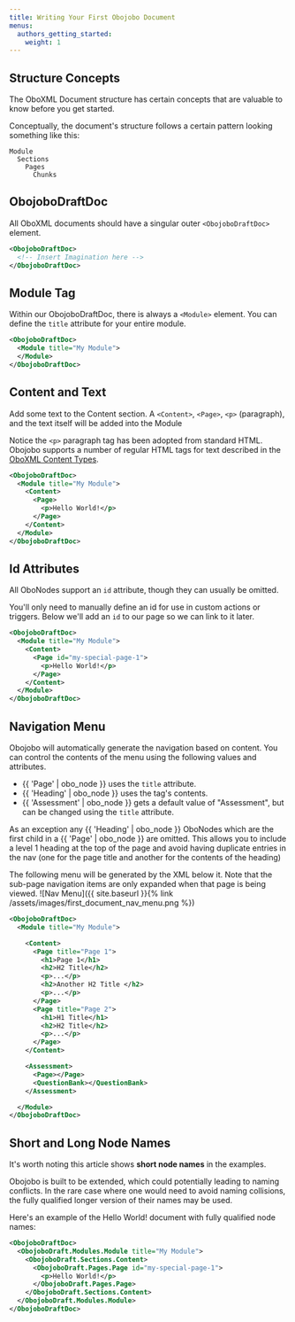 ```yaml
---
title: Writing Your First Obojobo Document
menus:
  authors_getting_started:
    weight: 1
---
```


## Structure Concepts

The OboXML Document structure has certain concepts that are valuable to know before you get started.

Conceptually, the document's structure follows a certain pattern looking something like this:

```
Module
  Sections
    Pages
      Chunks
```

## ObojoboDraftDoc

All OboXML documents should have a singular outer `<ObojoboDraftDoc>` element.

```xml
<ObojoboDraftDoc>
  <!-- Insert Imagination here -->
</ObojoboDraftDoc>
```

## Module Tag

Within our ObojoboDraftDoc, there is always a `<Module>` element. You can define the `title` attribute for your entire module.

```xml
<ObojoboDraftDoc>
  <Module title="My Module">
  </Module>
</ObojoboDraftDoc>
```

## Content and Text

Add some text to the Content section. A `<Content>`, `<Page>`, `<p>` (paragraph), and the text itself will be added into the Module

Notice the `<p>` paragraph tag has been adopted from standard HTML. Obojobo supports a number of regular HTML tags for text described in the [OboXML Content Types](content_types.html).

```xml
<ObojoboDraftDoc>
  <Module title="My Module">
    <Content>
      <Page>
        <p>Hello World!</p>
      </Page>
    </Content>
  </Module>
</ObojoboDraftDoc>
```

## Id Attributes

All OboNodes support an `id` attribute, though they can usually be omitted.

You'll only need to manually define an id for use in custom actions or triggers. Below we'll add an `id` to our page so we can link to it later.

```xml
<ObojoboDraftDoc>
  <Module title="My Module">
    <Content>
      <Page id="my-special-page-1">
        <p>Hello World!</p>
      </Page>
    </Content>
  </Module>
</ObojoboDraftDoc>
```

## Navigation Menu

Obojobo will automatically generate the navigation based on content. You can control the contents of the menu using the following values and attributes.

- {{ 'Page' | obo_node }} uses the `title` attribute.
- {{ 'Heading' | obo_node }} uses the tag's contents.
- {{ 'Assessment' | obo_node }} gets a default value of "Assessment", but can be changed using the `title` attribute.

As an exception any {{ 'Heading' | obo_node }} OboNodes which are the first child in a {{ 'Page' | obo_node }} are omitted. This allows you to include a level 1 heading at the top of the page and avoid having duplicate entries in the nav (one for the page title and another for the contents of the heading)

The following menu will be generated by the XML below it. Note that the sub-page navigation items are only expanded when that page is being viewed.
![Nav Menu]({{ site.baseurl }}{% link /assets/images/first_document_nav_menu.png %})

```xml
<ObojoboDraftDoc>
  <Module title="My Module">

    <Content>
      <Page title="Page 1">
        <h1>Page 1</h1>
        <h2>H2 Title</h2>
        <p>...</p>
        <h2>Another H2 Title </h2>
        <p>...</p>
      </Page>
      <Page title="Page 2">
        <h1>H1 Title</h1>
        <h2>H2 Title</h2>
        <p>...</p>
      </Page>
    </Content>

    <Assessment>
      <Page></Page>
      <QuestionBank></QuestionBank>
    </Assessment>

  </Module>
</ObojoboDraftDoc>
```

## Short and Long Node Names

It's worth noting this article shows **short node names** in the examples.

Obojobo is built to be extended, which could potentially leading to naming conflicts. In the rare case where one would need to avoid naming collisions, the fully qualified longer version of their names may be used.

Here's an example of the Hello World! document with fully qualified node names:

```xml
<ObojoboDraftDoc>
  <ObojoboDraft.Modules.Module title="My Module">
    <ObojoboDraft.Sections.Content>
      <ObojoboDraft.Pages.Page id="my-special-page-1">
        <p>Hello World!</p>
      </ObojoboDraft.Pages.Page>
    </ObojoboDraft.Sections.Content>
  </ObojoboDraft.Modules.Module>
</ObojoboDraftDoc>
```
